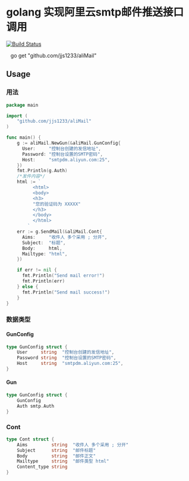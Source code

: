 # golang 实现阿里云smtp邮件推送接口调用

[![Build Status](https://api.travis-ci.org/jjs1233/aliMail.svg?branch=master)](https://travis-ci.org/jjs1233/aliMail)

    go get "github.com/jjs1233/aliMail"

## Usage

### 用法

```go
package main

import (
    "github.com/jjs1233/aliMail"
)

func main() {
    g := aliMail.NewGun(&aliMail.GunConfig{
      User:     "控制台创建的发信地址",
      Password: "控制台设置的SMTP密码",
      Host:     "smtpdm.aliyun.com:25",
    })
    fmt.Println(g.Auth)
    /*发件内容*/
    html := `
          <html>
          <body>
          <h3>
          "您的验证码为 XXXXX"
          </h3>
          </body>
          </html>
        `
    err := g.SendMail(&aliMail.Cont{
      Aims:     "收件人 多个采用 ; 分开",
      Subject:  "标题",
      Body:     html,
      Mailtype: "html",
    })

    if err != nil {
      fmt.Println("Send mail error!")
      fmt.Println(err)
    } else {
      fmt.Println("Send mail success!")
    }
}
```

### 数据类型

#### GunConfig

```go
type GunConfig struct {
	User     string  "控制台创建的发信地址",
	Password string  "控制台设置的SMTP密码",
	Host     string  "smtpdm.aliyun.com:25",
}

```


#### Gun

```go
type GunConfig struct {
	GunConfig 
	Auth smtp.Auth
}

```

### Cont
```go
type Cont struct {
	Aims         string  "收件人 多个采用 ; 分开"
	Subject      string  "邮件标题"
	Body         string  "邮件正文"
	Mailtype     string  "邮件类型 html"
	Content_type string
}
```
